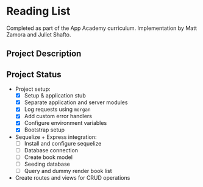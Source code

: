 # Reading List
Completed as part of the App Academy curriculum. Implementation by Matt Zamora and Juliet Shafto.

## Project Description

## Project Status
- Project setup:
    - [x] Setup & application stub
    - [x] Separate application and server modules
    - [x] Log requests using `morgan`
    - [x] Add custom error handlers
    - [x] Configure environment variables
    - [x] Bootstrap setup
- Sequelize + Express integration:
    - [ ] Install and configure sequelize
    - [ ] Database connection
    - [ ] Create book model
    - [ ] Seeding database
    - [ ] Query and dummy render book list
- Create routes and views for CRUD operations

